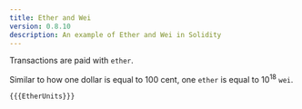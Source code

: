 ```yaml
---
title: Ether and Wei
version: 0.8.10
description: An example of Ether and Wei in Solidity
---
```


Transactions are paid with `ether`.

Similar to how one dollar is equal to 100 cent, one `ether` is equal to 10<sup>18</sup> `wei`.

```solidity
{{{EtherUnits}}}
```
